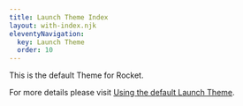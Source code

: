 ```yaml
---
title: Launch Theme Index
layout: with-index.njk
eleventyNavigation:
  key: Launch Theme
  order: 10
---
```


This is the default Theme for Rocket.

For more details please visit [Using the default Launch Theme](./introduction.md).
